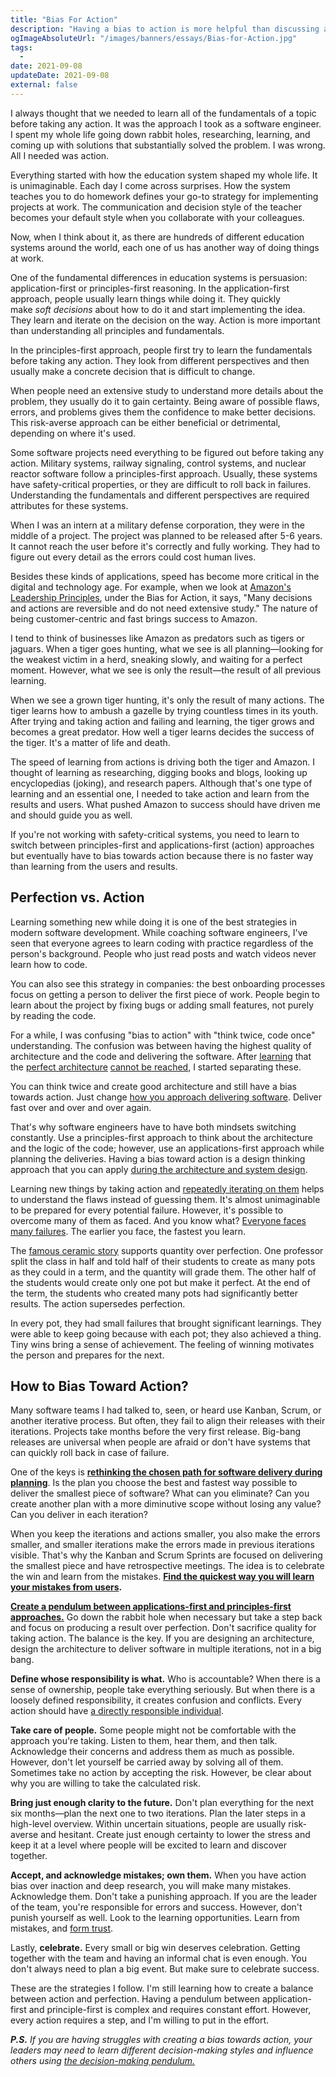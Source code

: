 ```yaml
---
title: "Bias For Action"
description: "Having a bias to action is more helpful than discussing and researching everything prior. Quantity beats quality in learning. Action beats perfection."
ogImageAbsoluteUrl: "/images/banners/essays/Bias-for-Action.jpg"
tags:
  -
date: 2021-09-08
updateDate: 2021-09-08
external: false
---
```



I always thought that we needed to learn all of the fundamentals of a topic before taking any action. It was the approach I took as a software engineer. I spent my whole life going down rabbit holes, researching, learning, and coming up with solutions that substantially solved the problem. I was wrong. All I needed was action.

Everything started with how the education system shaped my whole life. It is unimaginable. Each day I come across surprises. How the system teaches you to do homework defines your go-to strategy for implementing projects at work. The communication and decision style of the teacher becomes your default style when you collaborate with your colleagues.

Now, when I think about it, as there are hundreds of different education systems around the world, each one of us has another way of doing things at work.

One of the fundamental differences in education systems is persuasion: application-first or principles-first reasoning. In the application-first approach, people usually learn things while doing it. They quickly make _soft_ _decisions_ about how to do it and start implementing the idea. They learn and iterate on the decision on the way. Action is more important than understanding all principles and fundamentals.

In the principles-first approach, people first try to learn the fundamentals before taking any action. They look from different perspectives and then usually make a concrete decision that is difficult to change.

When people need an extensive study to understand more details about the problem, they usually do it to gain certainty. Being aware of possible flaws, errors, and problems gives them the confidence to make better decisions. This risk-averse approach can be either beneficial or detrimental, depending on where it's used.

Some software projects need everything to be figured out before taking any action. Military systems, railway signaling, control systems, and nuclear reactor software follow a principles-first approach. Usually, these systems have safety-critical properties, or they are difficult to roll back in failures. Understanding the fundamentals and different perspectives are required attributes for these systems.

When I was an intern at a military defense corporation, they were in the middle of a project. The project was planned to be released after 5-6 years. It cannot reach the user before it's correctly and fully working. They had to figure out every detail as the errors could cost human lives.

Besides these kinds of applications, speed has become more critical in the digital and technology age. For example, when we look at [Amazon's Leadership Principles](https://www.amazon.jobs/en/principles), under the Bias for Action, it says, "Many decisions and actions are reversible and do not need extensive study." The nature of being customer-centric and fast brings success to Amazon.

I tend to think of businesses like Amazon as predators such as tigers or jaguars. When a tiger goes hunting, what we see is all planning—looking for the weakest victim in a herd, sneaking slowly, and waiting for a perfect moment. However, what we see is only the result—the result of all previous learning.

When we see a grown tiger hunting, it's only the result of many actions. The tiger learns how to ambush a gazelle by trying countless times in its youth. After trying and taking action and failing and learning, the tiger grows and becomes a great predator. How well a tiger learns decides the success of the tiger. It's a matter of life and death.

The speed of learning from actions is driving both the tiger and Amazon. I thought of learning as researching, digging books and blogs, looking up encyclopedias (joking), and research papers. Although that's one type of learning and an essential one, I needed to take action and learn from the results and users. What pushed Amazon to success should have driven me and should guide you as well.

If you're not working with safety-critical systems, you need to learn to switch between principles-first and applications-first (action) approaches but eventually have to bias towards action because there is no faster way than learning from the users and results.

## Perfection vs. Action

Learning something new while doing it is one of the best strategies in modern software development. While coaching software engineers, I've seen that everyone agrees to learn coding with practice regardless of the person's background. People who just read posts and watch videos never learn how to code.

You can also see this strategy in companies: the best onboarding processes focus on getting a person to deliver the first piece of work. People begin to learn about the project by fixing bugs or adding small features, not purely by reading the code.

For a while, I was confusing "bias to action" with "think twice, code once" understanding. The confusion was between having the highest quality of architecture and the code and delivering the software. After [learning](/how-to-approach-software-architecture-design) that the [perfect architecture](https://mediations.candost.blog/p/20-software-architecture-design-systems-903) [cannot be reached](https://mediations.candost.blog/p/19-software-architect-role-and-archicture#details), I started separating these.

You can think twice and create good architecture and still have a bias towards action. Just change [how you approach delivering software](/why-cant-this-be-done-sooner). Deliver fast over and over and over again.

That's why software engineers have to have both mindsets switching constantly. Use a principles-first approach to think about the architecture and the logic of the code; however, use an applications-first approach while planning the deliveries. Having a bias toward action is a design thinking approach that you can apply [during the architecture and system design](/how-to-approach-software-architecture-design).

Learning new things by taking action and [repeatedly iterating on them](/what-hades-the-game-had-taught-me) helps to understand the flaws instead of guessing them. It's almost unimaginable to be prepared for every potential failure. However, it's possible to overcome many of them as faced. And you know what? [Everyone faces many failures](/a-life-without-problems-the-happiness). The earlier you face, the fastest you learn.

The [famous ceramic story](https://excellentjourney.net/2015/03/04/art-fear-the-ceramics-class-and-quantity-before-quality/) supports quantity over perfection. One professor split the class in half and told half of their students to create as many pots as they could in a term, and the quantity will grade them. The other half of the students would create only one pot but make it perfect. At the end of the term, the students who created many pots had significantly better results. The action supersedes perfection.

In every pot, they had small failures that brought significant learnings. They were able to keep going because with each pot; they also achieved a thing. Tiny wins bring a sense of achievement. The feeling of winning motivates the person and prepares for the next.

## How to Bias Toward Action?

Many software teams I had talked to, seen, or heard use Kanban, Scrum, or another iterative process. But often, they fail to align their releases with their iterations. Projects take months before the very first release. Big-bang releases are universal when people are afraid or don't have systems that can quickly roll back in case of failure.

One of the keys is **[rethinking the chosen path for software delivery during planning](/why-cant-this-be-done-sooner)**. Is the plan you choose the best and fastest way possible to deliver the smallest piece of software? What can you eliminate? Can you create another plan with a more diminutive scope without losing any value? Can you deliver in each iteration?

When you keep the iterations and actions smaller, you also make the errors smaller, and smaller iterations make the errors made in previous iterations visible. That's why the Kanban and Scrum Sprints are focused on delivering the smallest piece and have retrospective meetings. The idea is to celebrate the win and learn from the mistakes. **[Find the quickest way you will learn your mistakes from users](/why-should-you-deploy-your-code-in-smaller-chunks-and-release-software-often).**

**[Create a pendulum between applications-first and principles-first approaches.](https://mediations.candost.blog/p/8-cross-cultural-communication)** Go down the rabbit hole when necessary but take a step back and focus on producing a result over perfection. Don't sacrifice quality for taking action. The balance is the key. If you are designing an architecture, design the architecture to deliver software in multiple iterations, not in a big bang.

**Define whose responsibility is what.** Who is accountable? When there is a sense of ownership, people take everything seriously. But when there is a loosely defined responsibility, it creates confusion and conflicts. Every action should have [a directly responsible individual](https://about.gitlab.com/handbook/people-group/directly-responsible-individuals/#what-is-a-directly-responsible-individual).

**Take care of people.** Some people might not be comfortable with the approach you're taking. Listen to them, hear them, and then talk. Acknowledge their concerns and address them as much as possible. However, don't let yourself be carried away by solving all of them. Sometimes take no action by accepting the risk. However, be clear about why you are willing to take the calculated risk.

**Bring just enough clarity to the future.** Don't plan everything for the next six months—plan the next one to two iterations. Plan the later steps in a high-level overview. Within uncertain situations, people are usually risk-averse and hesitant. Create just enough certainty to lower the stress and keep it at a level where people will be excited to learn and discover together.

**Accept, and acknowledge mistakes; own them.** When you have action bias over inaction and deep research, you will make many mistakes. Acknowledge them. Don't take a punishing approach. If you are the leader of the team, you're responsible for errors and success. However, don't punish yourself as well. Look to the learning opportunities. Learn from mistakes, and [form trust](/how-to-build-trust-in-a-team-as-a-new-manager).

Lastly, **celebrate.** Every small or big win deserves celebration. Getting together with the team and having an informal chat is even enough. You don't always need to plan a big event. But make sure to celebrate success.

These are the strategies I follow. I'm still learning how to create a balance between action and perfection. Having a pendulum between application-first and principle-first is complex and requires constant effort. However, every action requires a step, and I'm willing to put in the effort.

_**P.S.** If you are having struggles with creating a bias towards action, your leaders may need to learn different decision-making styles and influence others using [the decision-making pendulum.](/the-decision-making-pendulum)_
